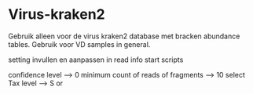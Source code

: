 # Virus-kraken2

Gebruik alleen voor de virus kraken2 database met bracken abundance tables. Gebruik voor VD samples in general.

setting invullen en aanpassen in read info start scripts

confidence level --> 0
minimum count of reads of fragments --> 10
select Tax level --> S or 

